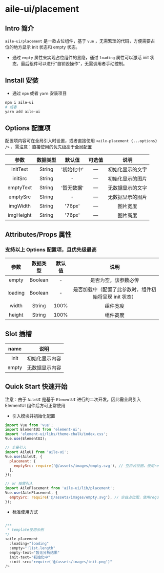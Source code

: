 # aile-ui/placement

## Intro 简介

`aile-ui/placement` 是一款占位组件，基于 `vue` ，无需繁琐的代码，方便需要占位的地方显示 init 状态和 empty 状态。

- 通过 `empty` 属性来实现占位组件的显隐，通过 `loading` 属性可以激活 init 状态，最后组件可以进行“自销毁操作”，无需调用者手动控制。

## Install 安装

- 通过 `npm` 或者 `yarn` 安装项目

```bash
npm i aile-ui
# 或者
yarn add aile-ui
```

## Options 配置项

配置项内容可在全局引入时设置，或者直接使用 `<aile-placement {...options} />` ，需注意：直接使用的优先级高于全局配置

|   参数    | 数据类型 |   默认值   | 可选值 |       说明       |
| :-------: | :------: | :--------: | :----: | :--------------: |
| initText  |  String  | '初始化中' |   —    | 初始化显示的文字 |
|  initSrc  |  String  |     -      |   —    | 初始化显示的图片 |
| emptyText |  String  | '暂无数据' |   —    | 无数据显示的文字 |
| emptySrc  |  String  |     -      |   —    | 无数据显示的图片 |
| imgWidth  |  String  |   '76px'   |   —    |     图片宽度     |
| imgHeight |  String  |   '76px'   |   —    |     图片高度     |

## Attributes/Props 属性

### 支持以上 Options 配置项，且优先级最高

|  参数   | 数据类型 | 默认值 |                          说明                          |
| :-----: | :------: | :----: | :----------------------------------------------------: |
|  empty  | Boolean  |   -    |                  是否为空，该参数必传                  |
| loading | Boolean  |   -    | 是否加载中（配置了此参数时，组件初始将呈现 init 状态） |
|  width  |  String  |  100%  |                        组件宽度                        |
| height  |  String  |  100%  |                        组件高度                        |

## Slot 插槽

| name  |      说明      |
| :---: | :------------: |
| init  | 初始化显示内容 |
| empty | 无数据显示内容 |

## Quick Start 快速开始

注意：由于 `AileUI` 是基于 `ElementUI` 进行的二次开发，因此需全局引入 ElementUI 组件后方可正常使用

- 引入模块并初始化配置

```javascript
import Vue from 'vue';
import ElementUI from 'element-ui';
import 'element-ui/libs/theme-chalk/index.css';
Vue.use(ElementUI);

// 全量引入
import AileUI from 'aile-ui';
Vue.use(AileUI, {
  placement: {
    emptySrc: require('@/assets/images/empty.svg'), // 空白占位图，使用require引入静态目录下的图片，或使用网络图片
  },
});

// or 按需引入
import AilePlacement from 'aile-ui/lib/placement';
Vue.use(AilePlacement, {
  emptySrc: require('@/assets/images/empty.svg'), // 空白占位图，使用require引入静态目录下的图片，或使用网络图片
});
```

- 标准使用方式

```javascript

/**
 * template使用示例
*/
<aile-placement
  :loading="loading"
  :empty="!list.length"
  empty-text="暂无分析结果"
  init-text="初始化中"
  :init-src="require('@/assets/images/init.png')"
/>

```
